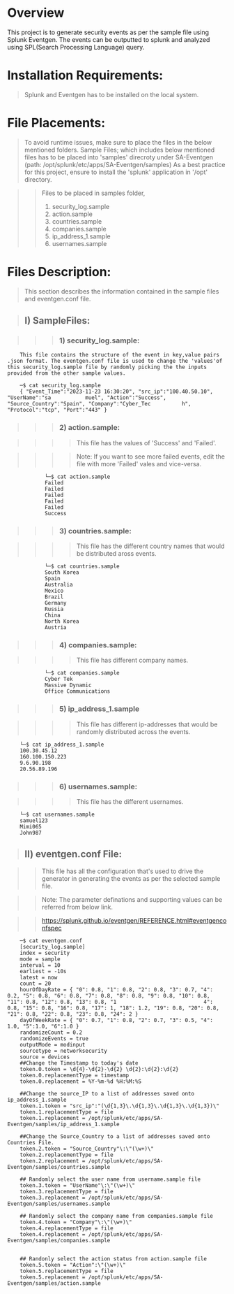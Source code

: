 # Overview

This project is to generate security events as per the sample file using Splunk Eventgen.
The events can be outputted to splunk and analyzed using SPL(Search  Processing Language) query. 


# **Installation Requirements:**

> Splunk and Eventgen has to be installed on the local system.


# **File Placements:**

> To avoid runtime issues, make sure to place the files in the below mentioned folders.
> Sample Files; which includes below mentioned files has to be placed into 'samples'   direcroty under SA-Eventgen (path: /opt/splunk/etc/apps/SA-Eventgen/samples) 
> As a best practice for this project, ensure to install the 'splunk' application in '/opt' directory.

> > Files to be placed in samples folder, 
> > 1) security_log.sample
> > 2) action.sample
> > 3) countries.sample
> > 4) companies.sample
> > 5) ip_address_1.sample
> > 6) usernames.sample


# **Files Description:**

> This section describes the information contained in the sample files and eventgen.conf file. 
    
> ## I) SampleFiles: 

> > > ### 1) security_log.sample:
        
        This file contains the structure of the event in key,value pairs .json format. The eventgen.conf file is used to change the 'values'of this security_log.sample file by randomly picking the the inputs provided from the other sample values.

        ─$ cat security_log.sample 
        { "Event_Time":"2023-11-23 16:30:20", "src_ip":"100.40.50.10", "UserName":"sa           muel", "Action":"Success",  "Source_Country":"Spain", "Company":"Cyber_Tec          h", "Protocol":"tcp", "Port":"443" }

> > > ### 2) action.sample:

> > > > This file has the values of 'Success' and  'Failed'.

> > > > Note: If you want to see more failed events, edit the file with more 'Failed' vales and vice-versa.
            
                └─$ cat action.sample 
                Failed
                Failed
                Failed
                Failed
                Failed
                Success

> > > ### 3) countries.sample:

> > > > This file has the different country names that would be distributed aross events.

                └─$ cat countries.sample 
                South Korea
                Spain
                Australia
                Mexico
                Brazil
                Germany
                Russia
                China
                North Korea
                Austria

> > > ### 4) companies.sample:

> > > > This file has different company names.

                └─$ cat companies.sample 
                Cyber Tek
                Massive Dynamic
                Office Communications

> > > ### 5) ip_address_1.sample
        
> > > > This file has different ip-addresses that would be randomly distributed across the events.


        └─$ cat ip_address_1.sample 
        100.30.45.12
        160.100.150.223
        9.6.90.198
        20.56.89.196
                       

> > > ### 6) usernames.sample:

> > > > This file has the different usernames.

        └─$ cat usernames.sample   
        samuel123
        Mimi065
        John987


> ## II) eventgen.conf File:

> > This file has all the configuration that's used to drive the generator in generating the events as per the selected sample file. 

> > Note: The parameter definations and supporting values can be referred from below link.

> > https://splunk.github.io/eventgen/REFERENCE.html#eventgenconfspec

        ─$ cat eventgen.conf
        [security_log.sample]
        index = security
        mode = sample
        interval = 10
        earliest = -10s
        latest = now
        count = 20
        hourOfDayRate = { "0": 0.8, "1": 0.8, "2": 0.8, "3": 0.7, "4": 0.2, "5": 0.8, "6": 0.8, "7": 0.8, "8": 0.8, "9": 0.8, "10": 0.8, "11": 0.8, "12": 0.8, "13": 0.8, "1                            4": 0.8, "15": 0.8, "16": 0.8, "17": 1, "18": 1.2, "19": 0.8, "20": 0.8, "21": 0.8, "22": 0.8, "23": 0.8, "24": 2 }
        dayOfWeekRate = { "0": 0.7, "1": 0.8, "2": 0.7, "3": 0.5, "4": 1.0, "5":1.0, "6":1.0 }
        randomizeCount = 0.2
        randomizeEvents = true
        outputMode = modinput
        sourcetype = networksecurity
        source = devices
        ##Change the Timestamp to today's date
        token.0.token = \d{4}-\d{2}-\d{2} \d{2}:\d{2}:\d{2}
        token.0.replacementType = timestamp
        token.0.replacement = %Y-%m-%d %H:%M:%S

        ##Change the source_IP to a list of addresses saved onto ip_address_1.sample
        token.1.token = "src_ip":"(\d{1,3}\.\d{1,3}\.\d{1,3}\.\d{1,3})\"
        token.1.replacementType = file
        token.1.replacement = /opt/splunk/etc/apps/SA-Eventgen/samples/ip_address_1.sample

        ##Change the Source_Country to a list of addresses saved onto Countries File.
        token.2.token = "Source_Country"\:\"(\w+)\"
        token.2.replacementType = file
        token.2.replacement = /opt/splunk/etc/apps/SA-Eventgen/samples/countries.sample

        ## Randomly select the user name from username.sample file
        token.3.token = "UserName"\:\"(\w+)\"
        token.3.replacementType = file
        token.3.replacement = /opt/splunk/etc/apps/SA-Eventgen/samples/usernames.sample

        ## Randomly select the company name from companies.sample file
        token.4.token = "Company"\:\"(\w+)\"
        token.4.replacementType = file
        token.4.replacement = /opt/splunk/etc/apps/SA-Eventgen/samples/companies.sample


        ## Randonly select the action status from action.sample file
        token.5.token = "Action":\"(\w+)\"
        token.5.replacementType = file
        token.5.replacement = /opt/splunk/etc/apps/SA-Eventgen/samples/action.sample

